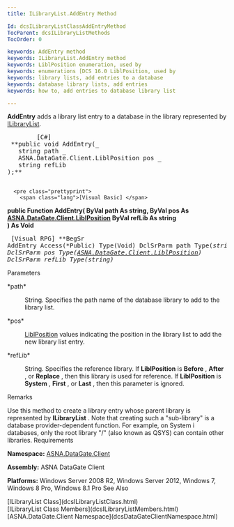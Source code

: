 ```yaml
---
title: ILibraryList.AddEntry Method

Id: dcsILibraryListClassAddEntryMethod
TocParent: dcsILibraryListMethods
TocOrder: 0

keywords: AddEntry method
keywords: ILibraryList.AddEntry method
keywords: LiblPosition enumeration, used by
keywords: enumerations [DCS 16.0 LiblPosition, used by
keywords: library lists, add entries to a database
keywords: database library lists, add entries
keywords: how to, add entries to database library list

---
```


**AddEntry** adds a library list entry to a database in the library represented by [ILibraryList](dcsILibraryListClass.html).
<pre class="prettyprint">
        <span class="lang">[C#]</span>
 **public void AddEntry(_
   string path _
   ASNA.DataGate.Client.LiblPosition pos _
   string refLib<br />);** 
      </pre>
      <pre class="prettyprint">
        <span class="lang">[Visual Basic] </span>
 **public Function AddEntry(
   ByVal path As string,
   ByVal pos As [ASNA.DataGate.Client.LiblPosition](dcsLiblPositionEnumeration.html) 
   ByVal refLib As string<br />) As Void** 
      </pre>
      <pre class="prettyprint">
        <span class="lang">[Visual RPG]</span>
 **BegSr AddEntry Access(*Public) Type(Void)
   DclSrParm path Type(*string) 
   DclSrParm pos Type([ASNA.DataGate.Client.LiblPosition](dcsLiblPositionEnumeration.html))
   DclSrParm refLib Type(*string)** 
      </pre>

Parameters

<dl>
        <dt>
 *path* 
        </dt>
        <dd>

String. Specifies the path name of the database library to add to the library list.
</dd>
        <dt>
 *pos* 
        </dt>
        <dd>

[LiblPosition](dcsLiblPositionEnumeration.html) values indicating the position in the library list to add the new library list entry.
</dd>
        <dt>
 *refLib* 
        </dt>
        <dd>

String. Specifies the reference library. If **LiblPosition** is **Before** , **After** , or **Replace** , then this library is used for reference. If **LiblPosition** is **System** , **First** , or **Last** , then this parameter is ignored. 
</dd>
</dl>

Remarks

Use this method to create a library entry whose parent library is represented by **ILibraryList** . Note that creating such a "sub-library" is a database provider-dependent function. For example, on System i databases, only the root library "/" (also known as QSYS) can contain other libraries. 
Requirements

<span> **Namespace:** [ASNA.DataGate.Client](dcsDataGateClientNamespace.html) </span> 

<span> **Assembly:** ASNA DataGate Client</span> 

<span> **Platforms:** Windows Server 2008 R2, Windows Server 2012, Windows 7, Windows 8 Pro, Windows 8.1 Pro</span>
See Also

<dl />
      [ILibraryList Class](dcsILibraryListClass.html)
      <br />
      [ILibraryList Class Members](dcsILibraryListMembers.html)
      <br />
      [ASNA.DataGate.Client Namespace](dcsDataGateClientNamespace.html)

